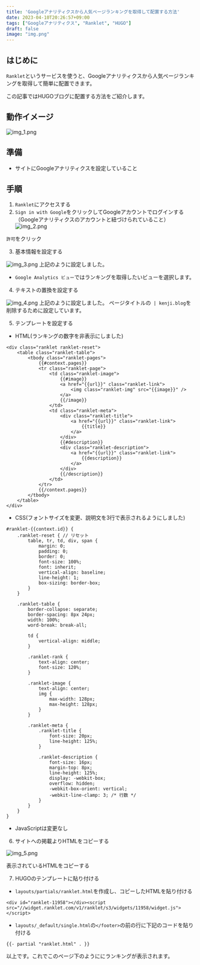 ```yaml
---
title: 'Googleアナリティクスから人気ページランキングを取得して配置する方法'
date: 2023-04-10T20:26:57+09:00
tags: ["Googleアナリティクス", "Ranklet", "HUGO"]
draft: false
image: "img.png"
---
```


## はじめに

`Ranklet`というサービスを使うと、Googleアナリティクスから人気ページランキングを取得して簡単に配置できます。

この記事ではHUGOブログに配置する方法をご紹介します。

## 動作イメージ

![img_1.png](img_1.png)

## 準備
- サイトにGoogleアナリティクスを設定していること

## 手順

1. `Ranklet`にアクセスする
2. `Sign in with Google`をクリックしてGoogleアカウントでログインする（Googleアナリティクスのアカウントと紐づけられていること）
![img_2.png](img_2.png)

`許可`をクリック

3. 基本情報を設定する

![img_3.png](img_3.png)
上記のように設定しました。

- `Google Analytics ビュー`ではランキングを取得したいビューを選択します。

4. テキストの置換を設定する

![img_4.png](img_4.png)
上記のように設定しました。
ページタイトルの` | kenji.blog`を削除するために設定しています。

5. テンプレートを設定する

- HTML(ランキングの数字を非表示にしました)

```
<div class="ranklet ranklet-reset">
    <table class="ranklet-table">
        <tbody class="ranklet-pages">
            {{#context.pages}}
            <tr class="ranklet-page">
                <td class="ranklet-image">
                    {{#image}}
                    <a href="{{url}}" class="ranklet-link">
                        <img class="ranklet-img" src="{{image}}" />
                    </a>
                    {{/image}}
                </td>
                <td class="ranklet-meta">
                    <div class="ranklet-title">
                        <a href="{{url}}" class="ranklet-link">
                            {{title}}
                        </a>
                    </div>
                    {{#description}}
                    <div class="ranklet-description">
                        <a href="{{url}}" class="ranklet-link">
                            {{description}}
                        </a>
                    </div>
                    {{/description}}
                </td>
            </tr>
            {{/context.pages}}
        </tbody>
    </table>
</div>
```

- CSS(フォントサイズを変更、説明文を3行で表示されるようにしました)

```
#ranklet-{{context.id}} {
    .ranklet-reset { // リセット
        table, tr, td, div, span {
            margin: 0;
            padding: 0;
            border: 0;
            font-size: 100%;
            font: inherit;
            vertical-align: baseline;
            line-height: 1;
            box-sizing: border-box;
        }
    }

    .ranklet-table {
        border-collapse: separate;
        border-spacing: 8px 24px;
        width: 100%;
        word-break: break-all;

        td {
            vertical-align: middle;
        }

        .ranklet-rank {
            text-align: center;
            font-size: 120%;
        }

        .ranklet-image {
            text-align: center;
            img {
                max-width: 128px;
                max-height: 128px;
            }
        }

        .ranklet-meta {
            .ranklet-title {
                font-size: 20px;
                line-height: 125%;
            }

            .ranklet-description {
                font-size: 16px;
                margin-top: 8px;
                line-height: 125%;
                display: -webkit-box;
                overflow: hidden;
                -webkit-box-orient: vertical;
                -webkit-line-clamp: 3; /* 行数 */
            }
        }
    }
}
```

- JavaScriptは変更なし

6. サイトへの掲載よりHTMLをコピーする

![img_5.png](img_5.png)

表示されているHTMLをコピーする

7. HUGOのテンプレートに貼り付ける

- `layouts/partials/ranklet.html`を作成し、コピーしたHTMLを貼り付ける
```
<div id="ranklet-11958"></div><script src="//widget.ranklet.com/v1/ranklet/s3/widgets/11958/widget.js"></script>
```

- `layouts/_default/single.html`の`</footer>`の前の行に下記のコードを貼り付ける
```
{{- partial "ranklet.html" . }}
```

以上です。これでこのページ下のようににランキングが表示されます。